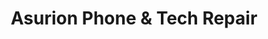 ---
title: "Asurion Phone & Tech Repair"
url: /titusville/asurion-phone-und-tech-repair/
shop: Handy
---